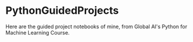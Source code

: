 # PythonGuidedProjects
Here are the guided project notebooks of mine, from Global AI's Python for Machine Learning Course.
